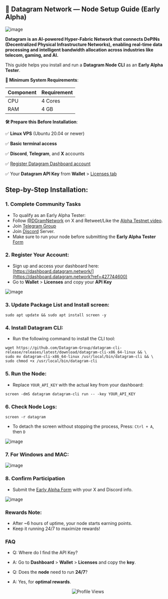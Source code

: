 ## 📡 Datagram Network — Node Setup Guide (Early Alpha)

![image](https://github.com/user-attachments/assets/2134be74-1523-4fc1-999f-897c2fa0cbb2)

**Datagram is an AI-powered Hyper-Fabric Network that connects DePINs (Decentralized Physical Infrastructure Networks), enabling real-time data processing and intelligent bandwidth allocation across industries like telecom, gaming, and AI.**

This guide helps you install and run a **Datagram Node CLI** as an **Early Alpha Tester**.

**📌 Minimum System Requirements**:

| Component | Requirement |
| --------- | ----------- |
| CPU       | 4 Cores     |
| RAM       | 4 GB        |

**🛠️ Prepare this Before Installation**:

✅ **Linux VPS** (Ubuntu 20.04 or newer)

✅ **Basic terminal access**

✅ **Discord**, **Telegram**, and **X** accounts

✅ [Register Datagram Dashboard account](https://dashboard.datagram.network?ref=427744600)

✅ Your **Datagram API Key** from **Wallet** > [Licenses tab](https://dashboard.datagram.network/wallet?tab=licenses)


## Step-by-Step Installation:

### 1. Complete Community Tasks
- To qualify as an Early Alpha Tester:
- Follow [@DGramNetwork](https://x.com/DGramNetwork) on X and Retweet/Like the [Alpha Testnet video](https://x.com/DGramNetwork/status/1932786372613734602 ).
- Join [Telegram Group](https://t.me/datagramnetwork)
- Join [Discord](https://discord.gg/dcM6PF33fu) Server.
- Make sure to run your node before submitting the **Early Alpha Tester** [Form](https://docs.google.com/forms/d/e/1FAIpQLSevC3QjAx4xdNysKoRtCSR_5cAUtVBhoNu3XoCrQBIOYVQN8A/viewform)

### 2. Register Your Account:
- Sign up and access your dashboard here: [https://dashboard.datagram.network/](https://dashboard.datagram.network?ref=427744600)
- Go to **Wallet** > **Licenses** and copy your **API Key**

![image](https://github.com/user-attachments/assets/ef15ffd6-0c45-4284-880b-567562730636)

### 3. Update Package List and Install screen:
```
sudo apt update && sudo apt install screen -y
```

### 4. Install Datagram CLI:
- Run the following command to install the CLI tool:
```
wget https://github.com/Datagram-Group/datagram-cli-release/releases/latest/download/datagram-cli-x86_64-linux && \
sudo mv datagram-cli-x86_64-linux /usr/local/bin/datagram-cli && \
sudo chmod +x /usr/local/bin/datagram-cli
```

### 5. Run the Node:
- Replace `YOUR_API_KEY` with the actual key from your dashboard:
```
screen -dmS datagram datagram-cli run -- -key YOUR_API_KEY
```

### 6. Check Node Logs:
```
screen -r datagram
```
- To detach the screen without stopping the process, Press: `Ctrl + A`, then `D`
  
![image](https://github.com/user-attachments/assets/ed81859d-6eca-4e6c-9ceb-7f4c61c951c5)

### 7. For Windows and MAC:

![image](https://github.com/user-attachments/assets/b4e053d2-7720-434a-b5b8-774fbbdde32f)

### 8. Confirm Participation
- Submit the [Early Alpha Form](https://docs.google.com/forms/d/e/1FAIpQLSevC3QjAx4xdNysKoRtCSR_5cAUtVBhoNu3XoCrQBIOYVQN8A/viewform) with your X and Discord info.

![image](https://github.com/user-attachments/assets/95fb4d52-aa4b-491e-8cb7-ed1d0dc9586f)

### Rewards Note:
- After ~6 hours of uptime, your node starts earning points.
- Keep it running 24/7 to maximize rewards!

### FAQ
- Q: Where do I find the API Key?
- A: Go to **Dashboard** > **Wallet** > **Licenses** and copy the **key**.

- Q: Does the **node** need to run **24/7**?
- A: Yes, for **optimal rewards**.

  <p align="center">
  <img src="https://komarev.com/ghpvc/?username=SKaaalper&color=yellow" alt="Profile Views" />
</p>
